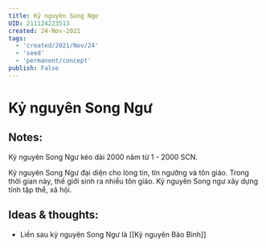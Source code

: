 ```yaml
---
title: Kỷ nguyên Song Ngư
UID: 211124223513
created: 24-Nov-2021
tags:
  - 'created/2021/Nov/24'
  - 'seed'
  - 'permanent/concept'
publish: False
---
```

# Kỷ nguyên Song Ngư

## Notes:
Kỷ nguyên Song Ngư kéo dài 2000 năm từ 1 - 2000 SCN.

Kỷ nguyên Song Ngư đại diện cho lòng tin, tín ngưỡng và tôn giáo. Trong thời gian này, thế giới sinh ra nhiều tôn giáo. Kỷ nguyên Song ngư xây dựng tính tập thể, xã hội.

## Ideas & thoughts:
- Liền sau kỷ nguyên Song Ngư là [[Kỷ nguyên Bảo Bình]]

